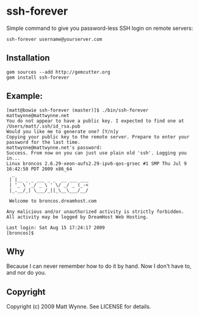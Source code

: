 # ssh-forever

Simple command to give you password-less SSH login on remote servers:

    ssh-forever username@yourserver.com
    
## Installation

    gem sources --add http://gemcutter.org
    gem install ssh-forever

## Example:

    [matt@bowie ssh-forever (master)]$ ./bin/ssh-forever mattwynne@mattwynne.net
    You do not appear to have a public key. I expected to find one at /Users/matt/.ssh/id_rsa.pub
    Would you like me to generate one? [Y/n]y
    Copying your public key to the remote server. Prepare to enter your password for the last time.
    mattwynne@mattwynne.net's password: 
    Success. From now on you can just use plain old 'ssh'. Logging you in...
    Linux broncos 2.6.29-xeon-aufs2.29-ipv6-qos-grsec #1 SMP Thu Jul 9 16:42:58 PDT 2009 x86_64
      _                           
     | |__ _ _ ___ _ _  __ ___ ___
     | '_ \ '_/ _ \ ' \/ _/ _ (_-<
     |_.__/_| \___/_||_\__\___/__/
                              
     Welcome to broncos.dreamhost.com

    Any malicious and/or unauthorized activity is strictly forbidden.
    All activity may be logged by DreamHost Web Hosting.

    Last login: Sat Aug 15 17:24:17 2009
    [broncos]$ 

## Why

Because I can never remember how to do it by hand. Now I don't have to, and nor do you.

## Copyright

Copyright (c) 2009 Matt Wynne. See LICENSE for details.
